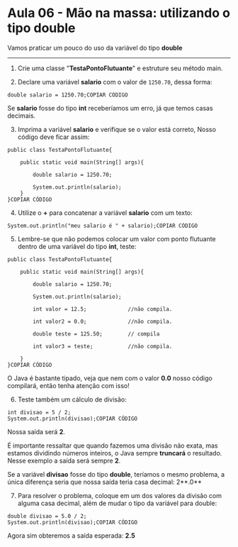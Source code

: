 # Aula 06 - Mão na massa: utilizando o tipo double

Vamos praticar um pouco do uso da variável do tipo **double**

---

1) Crie uma classe "**TestaPontoFlutuante**" e estruture seu método main.

2) Declare uma variável **salario** com o valor de `1250.70`, dessa forma:

```
double salario = 1250.70;COPIAR CÓDIGO
```

Se **salario** fosse do tipo **int** receberíamos um erro, já que temos casas decimais.

3) Imprima a variável **salario** e verifique se o valor está correto, Nosso código deve ficar assim:

```
public class TestaPontoFlutuante{

    public static void main(String[] args){

        double salario = 1250.70;

        System.out.println(salario);
    }
}COPIAR CÓDIGO
```

4) Utilize o **+** para concatenar a variável **salario** com um texto:

```
System.out.println("meu salario é " + salario);COPIAR CÓDIGO
```

5) Lembre-se que não podemos colocar um valor com ponto flutuante dentro de uma variável do tipo **int**, teste:

```
public class TestaPontoFlutuante{

    public static void main(String[] args){

        double salario = 1250.70;

        System.out.println(salario);

        int valor = 12.5;             //não compila.

        int valor2 = 0.0;             //não compila.

        double teste = 125.50;        // compila

        int valor3 = teste;           //não compila.

    }
}COPIAR CÓDIGO
```

O Java é bastante tipado, veja que nem com o valor **0.0** nosso código compilará, então tenha atenção com isso!

6) Teste também um cálculo de divisão:

```
int divisao = 5 / 2;
System.out.println(divisao);COPIAR CÓDIGO
```

Nossa saída será **2**.

É importante ressaltar que quando fazemos uma divisão não exata, mas estamos dividindo números inteiros, o Java sempre **truncará** o resultado. Nesse exemplo a saída será sempre **2**.

Se a variável **divisao** fosse do tipo **double**, teríamos o mesmo problema, a única diferença seria que nossa saída teria casa decimal: 2**.0**

7) Para resolver o problema, coloque em um dos valores da divisão com alguma casa decimal, além de mudar o tipo da variável para double:

```
double divisao = 5.0 / 2;
System.out.println(divisao);COPIAR CÓDIGO
```

Agora sim obteremos a saída esperada: **2.5**